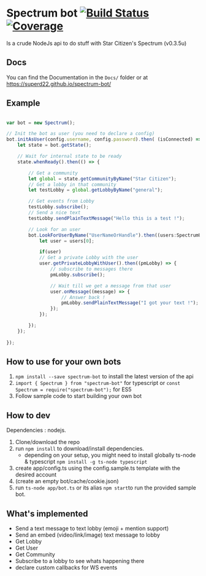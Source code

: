# Spectrum bot [![Build Status](https://gitlab.com/Superd221/spectrum-bot/badges/master/build.svg)](https://gitlab.com/Superd221/spectrum-bot/pipelines)[![Coverage](https://gitlab.com/Superd221/spectrum-bot/badges/master/coverage.svg)](https://gitlab.com/Superd221/spectrum-bot/pipelines)
Is a crude NodeJs api to do stuff with Star Citizen's Spectrum (v0.3.5u)

## Docs
You can find the Documentation in the `Docs/` folder or at https://superd22.github.io/spectrum-bot/

## Example
```typescript

var bot = new Spectrum();

// Init the bot as user (you need to declare a config)
bot.initAsUser(config.username, config.password).then( (isConnected) => {
    let state = bot.getState();

    // Wait for internal state to be ready
    state.whenReady().then(() => {

        // Get a community
        let global = state.getCommunityByName("Star Citizen");
        // Get a lobby in that community
        let testLobby = global.getLobbyByName("general");

        // Get events from Lobby
        testLobby.subscribe();
        // Send a nice text
        testLobby.sendPlainTextMessage("Hello this is a test !");

        // Look for an user
        bot.LookForUserByName("UserNameOrHandle").then((users:SpectrumUser[]) => {
            let user = users[0];

            if(user)
            // Get a private Lobby with the user
            user.getPrivateLobbyWithUser().then((pmLobby) => {
                // subscribe to messages there
                pmLobby.subscribe();

                // Wait till we get a message from that user
                user.onMessage((message) => {
                    // Answer back !
                    pmLobby.sendPlainTextMessage("I got your text !");
                });
            });

        });
    });
    
});
```

## How to use for your own bots
1. `npm install --save spectrum-bot` to install the latest version of the api
2. `import { Spectrum } from "spectrum-bot"` for typescript or `const Spectrum = require("spectrum-bot");` for ES5
3. Follow sample code to start building your own bot

## How to dev
Dependencies : nodejs.
1. Clone/download the repo 
2. run `npm install` to download/install dependencies.
    - depending on your setup, you might need to install globally ts-node & typescript `npm install -g ts-node typescript`
3. create app/config.ts using the config.sample.ts template with the desired account
4. (create an empty bot/cache/cookie.json)
5. run `ts-node app/bot.ts` or its alias `npm start`to run the provided sample bot. 


## What's implemented
- Send a text message to text lobby (emoji + mention support)
- Send an embed (video/link/image) text message to lobby
- Get Lobby
- Get User
- Get Community
- Subscribe to a lobby to see whats happening there
- declare custom callbacks for WS events
